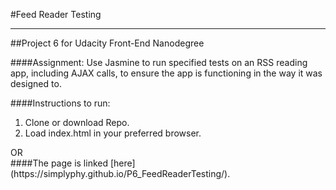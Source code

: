 #Feed Reader Testing
___
##Project 6 for Udacity Front-End Nanodegree

####Assignment:
Use Jasmine to run specified tests on an RSS reading app, including AJAX calls, to ensure the app is functioning in the way it was designed to.

####Instructions to run:
<ol>
<li>Clone or download Repo.</li>
<li>Load index.html in your preferred browser.</li>
</ol>
OR<br>
####The page is linked [here](https://simplyphy.github.io/P6_FeedReaderTesting/).